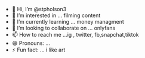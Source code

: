 - 👋 Hi, I’m @stpholson3
- 👀 I’m interested in ... filming content
- 🌱 I’m currently learning ... money managment
- 💞️ I’m looking to collaborate on ... onlyfans
- 📫 How to reach me ...ig , twitter, fb,snapchat,tiktok
- 😄 Pronouns: ...
- ⚡ Fun fact: ... i like art

<!---
stpholson3/stpholson3 is a ✨ special ✨ repository because its `README.md` (this file) appears on your GitHub profile.
You can click the Preview link to take a look at your changes.
--->
